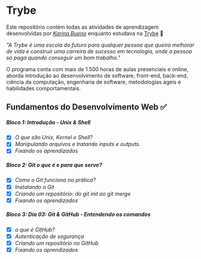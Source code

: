 # Trybe

Este repositório contém todas as atividades de aprendizagem desenvolvidas por _[Karina Bueno](https://www.linkedin.com/in/karina-gbueno/)_ enquanto estudava na [Trybe](https://www.betrybe.com/) 🚀

_"A Trybe é uma escola do futuro para qualquer pessoa que queira melhorar de vida e construir uma carreira de sucesso em tecnologia, onde a pessoa só paga quando conseguir um bom trabalho."_

O programa conta com mais de 1.500 horas de aulas presenciais e online, aborda introdução ao desenvolvimento de software, front-end, back-end, ciência da computação, engenharia de software, metodologias ágeis e habilidades comportamentais.

## Fundamentos do Desenvolvimento Web ✅

##### Bloco 1: Introdução - Unix & Shell

- [x] _O que são Unix, Kernel e Shell?_
- [x] _Manipulando arquivos e tratando inputs e outputs._
- [x] _Fixando os aprendizados_

##### Bloco 2: Git o que é e para que serve?

- [x] _Como o Git funciona na prática?_
- [x] _Instalando o Git_
- [x] _Criando um repositório: do git init ao git merge_
- [x] _Fixando os aprendizados_

##### Bloco 3: Dia 03: Git & GitHub - Entendendo os comandos

- [x] _o que é GitHub?_
- [x] _Autenticação de segurança_
- [x] _Criando um repositório no GitHub_
- [x] _Fixando os aprendizados_